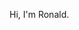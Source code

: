 Hi, I'm Ronald.

<!---
nronaldvdberg/nronaldvdberg is a ✨ special ✨ repository because its `README.md` (this file) appears on your GitHub profile.
You can click the Preview link to take a look at your changes.
--->
